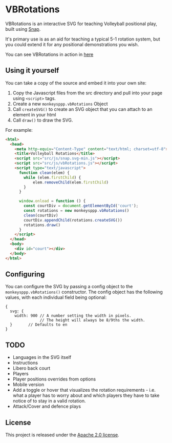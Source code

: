 # VBRotations

VBRotations is an interactive SVG for teaching Volleyball positional play, built using [Snap](http://snapsvg.io).

It's primary use is as an aid for teaching a typical 5-1 rotation system, but you could extend it for any positional demonstrations you wish.

You can see VBRotations in action in [here](https://monkeysppp.github.io/VBRotations)

## Using it yourself

You can take a copy of the source and embed it into your own site:

1. Copy the Javascript files from the src directory and pull into your page using `<script>` tags.
2. Create a new `monkeysppp.vbRotations` Object
3. Call `createSVG()` to create an SVG object that you can attach to an element in your html
4. Call `draw()` to draw the SVG.

For example:

```html
<html>
  <head>
    <meta http-equiv="Content-Type" content="text/html; charset=utf-8">
    <title>Volleyball Rotations</title>
    <script src="src/js/snap.svg-min.js"></script>
    <script src="src/js/vbRotations.js"></script>
    <script type="text/javascript">
      function clean(elem) {
        while (elem.firstChild) {
            elem.removeChild(elem.firstChild)
        }
      }

      window.onload = function () {
        const courtDiv = document.getElementById('court');
        const rotations = new monkeysppp.vbRotations()
        clean(courtDiv)
        courtDiv.appendChild(rotations.createSVG())
        rotations.draw()
      }
    </script>
  </head>
  <body>
    <div id="court"></div>
  </body>
</html>
```

## Configuring

You can configure the SVG by passing a config object to the `monkeysppp.vbRotations()` constructor.  The config object has the following values, with each individual field being optional:

```
{
  svg: {
    width: 900 // A number setting the width in pixels.
               // The height will always be 8/9ths the width.
  }       // Defaults to en
}
```

## TODO

- Languages in the SVG itself
- Instructions
- Libero back court
- Players
- Player positions overrides from options
- Mobile version
- Add a toggle or hover that visualizes the rotation requirements - i.e. what a player has to worry about and which players they have to take notice of to stay in a valid rotation.
- Attack/Cover and defence plays

## License

This project is released under the [Apache 2.0 license](./LICENSE.md).
